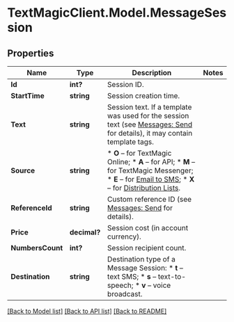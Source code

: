 # TextMagicClient.Model.MessageSession
## Properties

Name | Type | Description | Notes
------------ | ------------- | ------------- | -------------
**Id** | **int?** | Session ID. | 
**StartTime** | **string** | Session creation time. | 
**Text** | **string** | Session text. If a template was used for the session text (see [Messages: Send](https://docs.textmagic.com/#tag/Outbound-Messages) for details), it may contain template tags.  | 
**Source** | **string** | *   **O** – for TextMagic Online; *   **A** – for API; *   **M** – for TextMagic Messenger; *   **E** – for [Email to SMS](https://docs.textmagic.com/#tag/Send-Email-to-SMS); *   **X** – for [Distribution Lists](https://docs.textmagic.com/#tag/Distribution-Lists).  | 
**ReferenceId** | **string** | Custom reference ID (see [Messages: Send](https://docs.textmagic.com/#tag/Send-Email-to-SMS) for details).  | 
**Price** | **decimal?** | Session cost (in account currency). | 
**NumbersCount** | **int?** | Session recipient count. | 
**Destination** | **string** | Destination type of a Message Session: * **t** – text SMS; * **s** – text-to-speech; * **v** – voice broadcast.  | 

[[Back to Model list]](../README.md#documentation-for-models) [[Back to API list]](../README.md#documentation-for-api-endpoints) [[Back to README]](../README.md)

